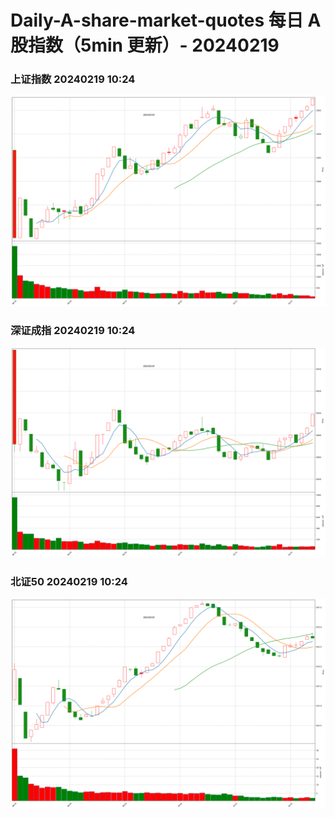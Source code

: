 
# Daily-A-share-market-quotes 每日 A 股指数（5min 更新）- 20240219

### 上证指数 20240219 10:24
![](./fig/2024/2/20240219-sh000001.png)

### 深证成指 20240219 10:24
![](./fig/2024/2/20240219-sz399001.png)

### 北证50 20240219 10:24
![](./fig/2024/2/20240219-bj899050.png)

